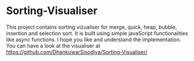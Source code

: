 # Sorting-Visualiser
This project contains sorting vizualiser for merge, quick, heap, bubble, insertion and selection sort. It is built using simple javaScript functionalities like async functions. I hope you like and understand the implementation.    
You can have a look at the visualiser at https://github.com/DhankuwarSisodiya/Sorting-Visualiser/
